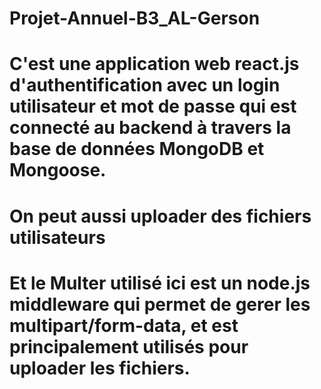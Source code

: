 # Projet-Annuel-B3_AL-Gerson
# C'est une application web react.js d'authentification avec un login utilisateur et mot de passe qui est connecté au backend à travers la base de données MongoDB et Mongoose.
# On peut aussi uploader des fichiers utilisateurs
# Et le Multer utilisé ici est un node.js middleware qui permet de gerer les multipart/form-data, et est principalement utilisés pour uploader les fichiers.
